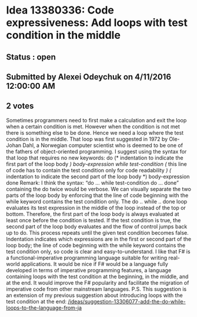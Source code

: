 # Idea 13380336: Code expressiveness: Add loops with test condition in the middle #

## Status : open

## Submitted by Alexei Odeychuk on 4/11/2016 12:00:00 AM

## 2 votes

Sometimes programmers need to first make a calculation and exit the loop when a certain condition is met. However when the condition is not met there is something else to be done. Hence we need a loop where the test condition is in the middle. That loop was first suggested in 1972 by Ole-Johan Dahl, a Norwegian computer scientist who is deemed to be one of the fathers of object-oriented programming.
I suggest using the syntax for that loop that requires no new keywords:
do
(* indentation to indicate the first part of the loop body *) body-expression
while test-condition (* this line of code has to contain the test condition only for code readability *)
(* indentation to indicate the second part of the loop body *) body-expression
done
Remark: I think the syntax: “do … while test-condition do … done” containing the do twice would be verbose. We can visually separate the two parts of the loop body by enforcing that the line of code beginning with the while keyword contains the test condition only.
The do .. while .. done loop evaluates its test expression in the middle of the loop instead of the top or bottom. Therefore, the first part of the loop body is always evaluated at least once before the condition is tested. If the test condition is true, the second part of the loop body evaluates and the flow of control jumps back up to do. This process repeats until the given test condition becomes false. Indentation indicates which expressions are in the first or second part of the loop body; the line of code beginning with the while keyword contains the test condition only, so code is clear and easy-to-understand.
I like that F# is a functional-imperative programming language suitable for writing real-world applications. It would be nice if F# would be a language fully developed in terms of imperative programming features, a language containing loops with the test condition at the beginning, in the middle, and at the end. It would improve the F# popularity and facilitate the migration of imperative code from other mainstream languages.
P.S. This suggestion is an extension of my previous suggestion about introducing loops with the test condition at the end: [/ideas/suggestion-13306077-add-the-do-while-loops-to-the-language-from-ja](/ideas/suggestion-13306077-add-the-do-while-loops-to-the-language-from-ja.md)

